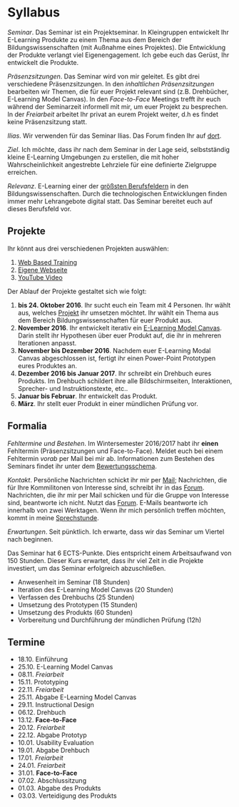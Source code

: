 # Syllabus

*Seminar*. Das Seminar ist ein Projektseminar. In Kleingruppen entwickelt Ihr E-Learning Produkte zu einem Thema aus dem Bereich der Bildungswissenschaften (mit Außnahme eines Projektes). Die Entwicklung der Produkte verlangt viel Eigenengagement. Ich gebe euch das Gerüst, Ihr entwickelt die Produkte.

*Präsenzsitzungen*. Das Seminar wird von mir geleitet. Es gibt drei verschiedene Präsenzsitzungen. In den *inhaltlichen Präsenzsitzungen* bearbeiten wir Themen, die für euer Projekt relevant sind (z.B. Drehbücher, E-Learning Model Canvas). In den *Face-to-Face* Meetings trefft ihr euch während der Seminarzeit informell mit mir, um euer Projekt zu besprechen. In der *Freiarbeit* arbeitet Ihr privat an eurem Projekt weiter, d.h es findet keine Präsenzsitzung statt.

*Ilias*. Wir verwenden für das Seminar Ilias. Das Forum finden Ihr auf [dort](https://ilias.uni-freiburg.de/goto.php?target=crs_635755&client_id=unifreiburg).

*Ziel*. Ich möchte, dass ihr nach dem Seminar in der Lage seid, selbstständig kleine E-Learning Umgebungen zu erstellen,  die mit hoher Wahrscheinlichkeit angestrebte Lehrziele für eine definierte Zielgruppe erreichen.

*Relevanz*. E-Learning einer der [größsten Berufsfeldern](http://www.forbes.com/sites/tjmccue/2014/08/27/online-learning-industry-poised-for-107-billion-in-2015/#55fbef1466bc) in den Bildungswissenschaften. Durch die technologischen Entwicklungen finden immer mehr Lehrangebote digital statt. Das Seminar bereitet euch auf dieses Berufsfeld vor.

## Projekte

Ihr könnt aus drei verschiedenen Projekten auswählen:

1. [Web Based Training](Projekte/web-based-training.md)
2. [Eigene Webseite](Projekte/webpage.md)
3. [YouTube Video](Projekte/youtube.md)

Der Ablauf der Projekte  gestaltet sich wie folgt:

1. **bis 24. Oktober 2016**. Ihr sucht euch ein Team mit 4 Personen. Ihr wählt aus, welches [Projekt](https://github.com/lehre-burkhart/ws_16_17_seminar-aus-dem-bereich-e-learning/tree/master/Projekte) ihr umsetzen möchtet. Ihr wählt ein Thema aus dem Bereich Bildungswissenschaften für euer Produkt aus.
2. **November 2016**. Ihr entwickelt iterativ ein [E-Learning Model Canvas](learning_model_canvas.md). Darin stellt ihr Hypothesen über euer Produkt auf, die ihr in mehreren Iterationen anpasst. 
2. **November bis Dezember 2016**. Nachdem euer E-Learning Modal Canvas abgeschlossen ist, fertigt ihr einen Power-Point Prototypen eures Produktes an.
3. **Dezember 2016 bis Januar 2017**. Ihr schreibt ein Drehbuch eures Produkts. Im Drehbuch schildert ihre alle Bildschirmseiten, Interaktionen, Sprecher- und Instruktionstexte, etc.. 
4. **Januar bis Februar**. Ihr entwickelt das Produkt.
5. **März**. Ihr stellt euer Produkt in einer mündlichen Prüfung vor.

## Formalia

*Fehltermine und Bestehen*. Im Wintersemester 2016/2017 habt ihr **einen** Fehltermin (Präsenzsitzungen und Face-to-Face). Meldet euch bei einem Fehltermin *vorab* per Mail bei mir ab. Informationen zum Bestehen des Seminars findet ihr unter dem [Bewertungsschema](bewertungsschema.md).

*Kontakt*. Persönliche Nachrichten schickt ihr mir per [Mail](http://www.ezw.uni-freiburg.de/mitarbeiter/mitarbeiter/burkhart/burkhart); Nachrichten, die für Ihre Kommilitonen von Interesse sind, schreibt ihr in das [Forum](https://ilias.uni-freiburg.de/goto.php?target=frm_634604&client_id=unifreiburg). Nachrichten, die ihr mir per Mail schicken und für die Gruppe von Interesse sind, beantworte ich nicht. Nutzt das [Forum](https://ilias.uni-freiburg.de/goto.php?target=frm_634604&client_id=unifreiburg). E-Mails beantworte ich innerhalb von zwei Werktagen. Wenn ihr mich persönlich treffen möchten, kommt in meine [Sprechstunde](http://www.ezw.uni-freiburg.de/mitarbeiter/mitarbeiter/burkhart/burkhart).

*Erwartungen*. Seit pünktlich. Ich erwarte, dass wir das Seminar um Viertel nach beginnen.

Das Seminar hat 6 ECTS-Punkte. Dies entspricht einem Arbeitsaufwand von 150 Stunden. Dieser Kurs erwartet, dass ihr viel Zeit in die Projekte investiert, um das Seminar erfolgreich abzuschließen.

* Anwesenheit im Seminar (18 Stunden)
* Iteration des E-Learning Model Canvas (20 Stunden)
* Verfassen des Drehbuchs (25 Stunden)
* Umsetzung des Prototypen (15 Stunden)
* Umsetzung des Produkts (60 Stunden)
* Vorbereitung und Durchführung der mündlichen Prüfung (12h)


## Termine

* 18.10. Einführung
* 25.10. E-Learning Model Canvas
* 08.11. *Freiarbeit*
* 15.11. Prototyping
* 22.11. *Freiarbeit*
* 25.11. Abgabe E-Learning Model Canvas
* 29.11. Instructional Design
* 06.12. Drehbuch
* 13.12. **Face-to-Face**
* 20.12. *Freiarbeit*
* 22.12. Abgabe Prototyp
* 10.01. Usability Evaluation
* 19.01. Abgabe Drehbuch
* 17.01. *Freiarbeit*
* 24.01. *Freiarbeit*
* 31.01. **Face-to-Face**
* 07.02. Abschlussitzung
* 01.03. Abgabe des Produkts
* 03.03. Verteidigung des Produkts